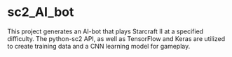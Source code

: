 # sc2_AI_bot
This project generates an AI-bot that plays Starcraft II at a specified difficulty. The python-sc2 API, as well as TensorFlow and Keras are utilized to create training data and a CNN learning model for gameplay.
